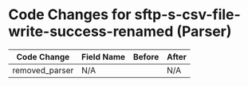 # Code Changes for sftp-s-csv-file-write-success-renamed (Parser)

| Code Change | Field Name | Before | After |
|-------------|------------|--------|-------|
| removed_parser | N/A |  | N/A |